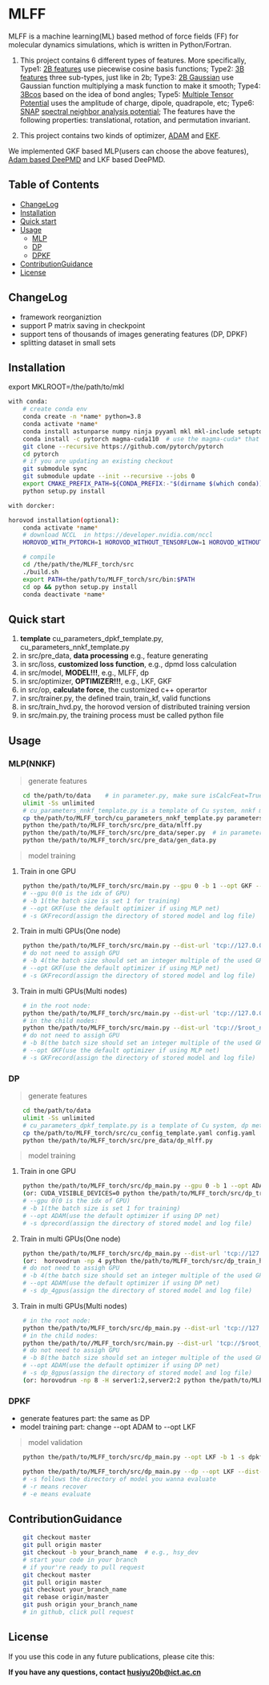 # MLFF

MLFF is a machine learning(ML) based method of force fields (FF) for molecular dynamics simulations, which is written in Python/Fortran.
1. This project contains 6 different types of features. More specifically, Type1: [2B features](https://journals.aps.org/prb/abstract/10.1103/PhysRevB.99.064103) use piecewise cosine basis functions; Type2: [3B features](https://journals.aps.org/prb/abstract/10.1103/PhysRevB.99.064103) three sub-types, just like in 2b; Type3: [2B Gaussian](https://journals.aps.org/prl/abstract/10.1103/PhysRevLett.98.146401) use Gaussian function multiplying a mask function to make it smooth; Type4: [3Bcos](https://journals.aps.org/prl/abstract/10.1103/PhysRevLett.98.146401) based on the idea of bond angles; Type5: [Multiple Tensor Potential](https://iopscience.iop.org/journal/2632-2153) uses the amplitude of charge, dipole, quadrapole, etc; Type6: [SNAP](https://journals.aps.org/prb/abstract/10.1103/PhysRevB.87.184115) [spectral neighbor analysis potential](https://www.sciencedirect.com/science/article/pii/S0021999114008353); The features have the following properties: translational, rotation, and permutation invariant.

2. This project contains two kinds of optimizer, [ADAM](https://dblp.org/rec/journals/corr/KingmaB14.html) and [EKF](https://onlinelibrary.wiley.com/doi/book/10.1002/0471221546). 

We implemented GKF based MLP(users can choose the above features), [Adam based DeePMD](https://proceedings.neurips.cc/paper/2018/hash/e2ad76f2326fbc6b56a45a56c59fafdb-Abstract.html) and LKF based DeePMD. 



## Table of Contents

- [ChangeLog](#ChangeLog)
- [Installation](#Installation)
- [Quick start](#Quickstart)
- [Usage](#usage)
	- [MLP](#MLP)
	- [DP](#DP)
	- [DPKF](#DPKF)
- [ContributionGuidance](#ContributionGuidance)
- [License](#license)

## ChangeLog
- framework reorganiztion
- support P matrix saving in checkpoint
- support tens of thousands of images generating features (DP, DPKF)
- splitting dataset in small sets


## Installation

export MKLROOT=/the/path/to/mkl

```sh
with conda:
	# create conda env
	conda create -n *name* python=3.8
	conda activate *name*
	conda install astunparse numpy ninja pyyaml mkl mkl-include setuptools cmake cffi typing_extensions future six requests dataclasses
	conda install -c pytorch magma-cuda110  # use the magma-cuda* that matches your CUDA version
	git clone --recursive https://github.com/pytorch/pytorch
	cd pytorch
	# if you are updating an existing checkout
	git submodule sync
	git submodule update --init --recursive --jobs 0
	export CMAKE_PREFIX_PATH=${CONDA_PREFIX:-"$(dirname $(which conda))/../"}
	python setup.py install
```

```sh
with dorcker:

```

```sh
horovod installation(optional):
	conda activate *name*
	# download NCCL  in https://developer.nvidia.com/nccl
	HOROVOD_WITH_PYTORCH=1 HOROVOD_WITHOUT_TENSORFLOW=1 HOROVOD_WITHOUT_MXNET=1 HOROVOD_GPU_OPERATIONS=NCCL HOROVOD_NCCL_INCLUDE=/home/husiyu/tools/nccl_2.15/include HOROVOD_NCCL_LIB=/home/husiyu/tools/nccl_2.15/lib  pip install horovod

```

```sh
	# compile
	cd /the/path/the/MLFF_torch/src
	./build.sh
	export PATH=the/path/to/MLFF_torch/src/bin:$PATH
	cd op && python setup.py install
	conda deactivate *name*
```

## Quick start
1. **template** cu_parameters_dpkf_template.py, cu_parameters_nnkf_template.py
2. in src/pre_data, **data processing** e.g., feature generating
3. in src/loss, **customized loss function**, e.g., dpmd loss calculation
4. in src/model, **MODEL!!!**, e.g., MLFF, dp
5. in src/optimizer, **OPTIMIZER!!!**, e.g., LKF, GKF
6. in src/op, **calculate force**, the customized c++ operartor
7. in src/trainer.py, the defined train, train_kf, valid functions
8. in src/train_hvd.py, the horovod version of distributed training version
9. in src/main.py, the training process must be called python file


## Usage

### MLP(NNKF)
> generate features
```sh
	cd the/path/to/data    # in parameter.py, make sure isCalcFeat=True && isFitVdw=False
	ulimit -Ss unlimited
	# cu_parameters_nnkf_template.py is a template of Cu system, nnkf method
	cp the/path/to/MLFF_torch/cu_parameters_nnkf_template.py parameters.py
	python the/path/to/MLFF_torch/src/pre_data/mlff.py
	python the/path/to/MLFF_torch/src/pre_data/seper.py  # in parameters.py, test_ratio = 0.2 for default
	python the/path/to/MLFF_torch/src/pre_data/gen_data.py 
```
> model training
1. Train in one GPU
```sh
	python the/path/to/MLFF_torch/src/main.py --gpu 0 -b 1 --opt GKF --epochs 30 -s GKFrecord
	# --gpu 0(0 is the idx of GPU)
	# -b 1(the batch size is set 1 for training)
	# --opt GKF(use the default optimizer if using MLP net)
	# -s GKFrecord(assign the directory of stored model and log file)
```

2. Train in multi GPUs(One node)
```sh
	python the/path/to/MLFF_torch/src/main.py --dist-url 'tcp://127.0.0.1:1235' --dist-backend 'nccl' --multiprocessing-distributed --world-size 1 --rank 0 -b 4 --opt GKF --epochs 30 -s GKF_4gpus
	# do not need to assigh GPU 
	# -b 4(the batch size should set an integer multiple of the used GPUs, e.g.,4, 8, 12)
	# --opt GKF(use the default optimizer if using MLP net)
	# -s GKFrecord(assign the directory of stored model and log file)
```

3. Train in multi GPUs(Multi nodes)
```sh
	# in the root node:
	python the/path/to/MLFF_torch/src/main.py --dist-url 'tcp://127.0.0.1:1235' --dist-backend 'nccl' --multiprocessing-distributed --world-size 2 --rank 0 -b 8 --opt GKF --epochs 30 -s GKF_8gpus
	# in the child nodes:
	python the/path/to/MLFF_torch/src/main.py --dist-url 'tcp://$root_node_IP$:1235' --dist-backend 'nccl' --multiprocessing-distributed --world-size 2 --rank 1 -b 8 --opt GKF --epochs 30 -s GKF_8gpus
	# do not need to assigh GPU 
	# -b 8(the batch size should set an integer multiple of the used GPUs, e.g.,8, 16, etc)
	# --opt GKF(use the default optimizer if using MLP net)
	# -s GKFrecord(assign the directory of stored model and log file)
```

### DP
> generate features
```sh
	cd the/path/to/data
	ulimit -Ss unlimited
	# cu_parameters_dpkf_template.py is a template of Cu system, dp method
	cp the/path/to/MLFF_torch/src/cu_config_template.yaml config.yaml
	python the/path/to/MLFF_torch/src/pre_data/dp_mlff.py
```
> model training
1. Train in one GPU
```sh
	python the/path/to/MLFF_torch/src/dp_main.py --gpu 0 -b 1 --opt ADAM --epochs 1000 -s dprecord
	(or: CUDA_VISIBLE_DEVICES=0 python the/path/to/MLFF_torch/src/dp_train_hvd.py --opt ADAM --epochs 30 -s dprecord)
	# --gpu 0(0 is the idx of GPU)
	# -b 1(the batch size is set 1 for training)
	# --opt ADAM(use the default optimizer if using DP net)
	# -s dprecord(assign the directory of stored model and log file)
```

2. Train in multi GPUs(One node)
```sh
	python the/path/to/MLFF_torch/src/dp_main.py --dist-url 'tcp://127.0.0.1:1235' --dist-backend 'nccl' --multiprocessing-distributed --world-size 1 --rank 0 -b 4 --opt ADAM --epochs 1000 -s dp_4gpus
	(or:  horovodrun -np 4 python the/path/to/MLFF_torch/src/dp_train_hvd.py --opt ADAM -b 8 --epochs 200 --hvd -s dp_4gpus)
	# do not need to assigh GPU 
	# -b 4(the batch size should set an integer multiple of the used GPUs, e.g.,4, 8, 12)
	# --opt ADAM(use the default optimizer if using DP net)
	# -s dp_4gpus(assign the directory of stored model and log file)
```

3. Train in multi GPUs(Multi nodes)
```sh
	# in the root node:
	python the/path/to/MLFF_torch/src/dp_main.py --dist-url 'tcp://127.0.0.1:1235' --dist-backend 'nccl' --multiprocessing-distributed --world-size 2 --rank 0 -b 8 --opt ADAM --epochs 1000 -s dp_8gpus
	# in the child nodes:
	python the/path/to//MLFF_torch/src/main.py --dist-url 'tcp://$root_node_IP$:1235' --dist-backend 'nccl' --multiprocessing-distributed --world-size 2 --rank 1 -b 8 --opt ADAM --epochs 1000 -s dp_8gpus
	# do not need to assigh GPU 
	# -b 8(the batch size should set an integer multiple of the used GPUs, e.g.,8, 16, etc)
	# --opt ADAM(use the default optimizer if using DP net)
	# -s dp_8gpus(assign the directory of stored model and log file)
	(or: horovodrun -np 8 -H server1:2,server2:2 python the/path/to/MLFF_torch/src/dp_train_hvd.py --opt ADAM -b 8 --epochs 200 --hvd -s dp_8gpus)
```


### DPKF
- generate features part: the same as DP
- model training part: change --opt ADAM to --opt LKF

> model validation
```sh
	python the/path/to/MLFF_torch/src/dp_main.py --opt LKF -b 1 -s dpkfrecord -r -e

	python the/path/to/MLFF_torch/src/dp_main.py --dp --opt LKF --dist-url 'tcp://127.0.0.1:1235' --dist-backend 'nccl' --multiprocessing-distributed --world-size 1 --rank 0 -b 32 -s dpkf_4gpus -r -e
	# -s follows the directory of model you wanna evaluate
	# -r means recover
	# -e means evaluate
```

## ContributionGuidance
```sh
	git checkout master
	git pull origin master
	git checkout -b your_branch_name  # e.g., hsy_dev
	# start your code in your branch
	# if your're ready to pull request
	git checkout master
	git pull origin master
	git checkout your_branch_name
	git rebase origin/master
	git push origin your_branch_name
	# in github, click pull request
```

## License

If you use this code in any future publications, please cite this:



**If you have any questions, contact husiyu20b@ict.ac.cn**

